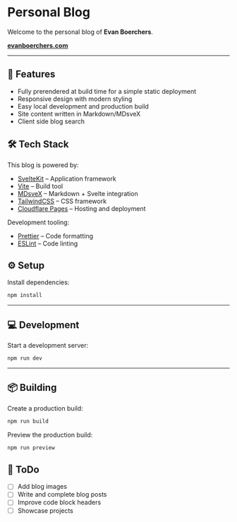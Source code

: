 # Personal Blog

Welcome to the personal blog of **Evan Boerchers**.

**[evanboerchers.com](https://evanboerchers.com)**

---

## 🚀 Features

- Fully prerendered at build time for a simple static deployment
- Responsive design with modern styling
- Easy local development and production build
- Site content written in Markdown/MDsveX
- Client side blog search

## 🛠️ Tech Stack

This blog is powered by:

- [SvelteKit](https://svelte.dev/) – Application framework
- [Vite](https://vite.dev/) – Build tool
- [MDsveX](https://mdsvex.pngwn.io/) – Markdown + Svelte integration
- [TailwindCSS](https://tailwindcss.com/) – CSS framework
- [Cloudflare Pages](https://pages.cloudflare.com/) – Hosting and deployment

Development tooling:

- [Prettier](https://prettier.io/) – Code formatting
- [ESLint](https://eslint.org/) – Code linting

## ⚙️ Setup

Install dependencies:

```bash
npm install
```

---

## 💻 Development

Start a development server:

```bash
npm run dev
```

---

## 📦 Building

Create a production build:

```bash
npm run build
```

Preview the production build:

```bash
npm run preview
```

## 📝 ToDo

- [ ] Add blog images
- [ ] Write and complete blog posts
- [ ] Improve code block headers
- [ ] Showcase projects

